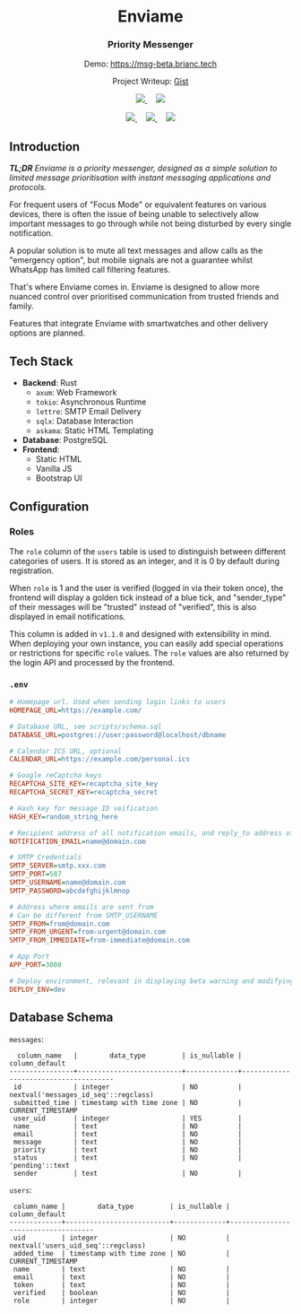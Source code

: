 <div align="center">
  <h1>Enviame</h1>
  <h3>Priority Messenger</h3>
  <p>Demo: <a href="https://msg-beta.brianc.tech">https://msg-beta.brianc.tech</a></p>
  <p>Project Writeup: <a href="https://gist.github.com/differental/086dfca65d17e629befb58d032a7fbf3">Gist</a></p>
  <p>
    <picture>
      <a href="https://github.com/differental/enviame/actions/workflows/ci_prod.yml">
        <img src="https://img.shields.io/github/actions/workflow/status/differental/enviame/ci_prod.yml?label=Production&style=for-the-badge" />
      </a>
    </picture>
    <span>&nbsp;&nbsp;&nbsp;</span>
    <picture>
      <a href="https://github.com/differental/enviame/actions/workflows/ci_beta.yml">
        <img src="https://img.shields.io/github/actions/workflow/status/differental/enviame/ci_beta.yml?label=Beta&style=for-the-badge">
      </a>
    </picture>
  </p>
  <p>
    <picture>
      <a href="https://github.com/differental/enviame/tree/main">
        <img src="https://img.shields.io/github/last-commit/differental/enviame?style=for-the-badge" />
      </a>
    </picture>
    <span>&nbsp;&nbsp;&nbsp;</span>
    <picture>
      <a href="https://github.com/differental/enviame/blob/main/LICENSE">
        <img src="https://img.shields.io/github/license/differental/enviame?style=for-the-badge&color=499dd0" />
      </a>
    </picture>
    <span>&nbsp;&nbsp;&nbsp;</span>
    <picture>
      <a href="https://www.rust-lang.org/">
        <img src="https://img.shields.io/badge/Made%20with-rust-red?style=for-the-badge" />
      </a>
    </picture>
  </p>
</div>

## Introduction

***TL;DR** Enviame is a priority messenger, designed as a simple solution to limited message prioritisation with instant messaging applications and protocols.*

For frequent users of "Focus Mode" or equivalent features on various devices, there is often the issue of being unable to selectively allow important messages to go through while not being disturbed by every single notification.

A popular solution is to mute all text messages and allow calls as the "emergency option", but mobile signals are not a guarantee whilst WhatsApp has limited call filtering features.

That's where Enviame comes in. Enviame is designed to allow more nuanced control over prioritised communication from trusted friends and family.

Features that integrate Enviame with smartwatches and other delivery options are planned.

## Tech Stack

- **Backend**: Rust
    - `axum`: Web Framework
    - `tokio`: Asynchronous Runtime
    - `lettre`: SMTP Email Delivery
    - `sqlx`: Database Interaction
    - `askama`: Static HTML Templating
- **Database**: PostgreSQL
- **Frontend**: 
    - Static HTML
    - Vanilla JS
    - Bootstrap UI

## Configuration

### Roles

The `role` column of the `users` table is used to distinguish between different categories of users. It is stored as an integer, and it is 0 by default during registration.

When `role` is 1 and the user is verified (logged in via their token once), the frontend will display a golden tick instead of a blue tick, and "sender_type" of their messages will be "trusted" instead of "verified", this is also displayed in email notifications.

This column is added in `v1.1.0` and designed with extensibility in mind. When deploying your own instance, you can easily add special operations or restrictions for specific `role` values. The `role` values are also returned by the login API and processed by the frontend.

### `.env`

```ini
# Homepage url. Used when sending login links to users
HOMEPAGE_URL=https://example.com/

# Database URL, see scripts/schema.sql
DATABASE_URL=postgres://user:password@localhost/dbname

# Calendar ICS URL, optional
CALENDAR_URL=https://example.com/personal.ics

# Google reCaptcha keys
RECAPTCHA_SITE_KEY=recaptcha_site_key
RECAPTCHA_SECRET_KEY=recaptcha_secret

# Hash key for message ID veification
HASH_KEY=random_string_here

# Recipient address of all notification emails, and reply_to address of all user emails
NOTIFICATION_EMAIL=name@domain.com

# SMTP Credentials
SMTP_SERVER=smtp.xxx.com
SMTP_PORT=587
SMTP_USERNAME=name@domain.com
SMTP_PASSWORD=abcdefghijklmnop

# Address where emails are sent from
# Can be different from SMTP_USERNAME
SMTP_FROM=from@domain.com
SMTP_FROM_URGENT=from-urgent@domain.com
SMTP_FROM_IMMEDIATE=from-immediate@domain.com

# App Port
APP_PORT=3000

# Deploy environment, relevant in displaying beta warning and modifying db below
DEPLOY_ENV=dev
```


## Database Schema

`messages`:

```text
  column_name   |        data_type         | is_nullable |            column_default            
----------------+--------------------------+-------------+--------------------------------------
 id             | integer                  | NO          | nextval('messages_id_seq'::regclass)
 submitted_time | timestamp with time zone | NO          | CURRENT_TIMESTAMP
 user_uid       | integer                  | YES         | 
 name           | text                     | NO          | 
 email          | text                     | NO          | 
 message        | text                     | NO          | 
 priority       | text                     | NO          | 
 status         | text                     | NO          | 'pending'::text
 sender         | text                     | NO          | 
```

`users`:

```text
 column_name |        data_type         | is_nullable |           column_default           
-------------+--------------------------+-------------+------------------------------------
 uid         | integer                  | NO          | nextval('users_uid_seq'::regclass)
 added_time  | timestamp with time zone | NO          | CURRENT_TIMESTAMP
 name        | text                     | NO          | 
 email       | text                     | NO          | 
 token       | text                     | NO          | 
 verified    | boolean                  | NO          | 
 role        | integer                  | NO          | 
```
